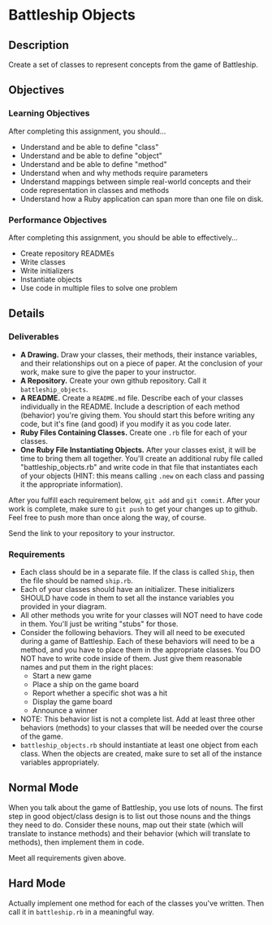 # Battleship Objects

## Description

Create a set of classes to represent concepts from the game of Battleship.  



## Objectives

### Learning Objectives

After completing this assignment, you should...

* Understand and be able to define "class"
* Understand and be able to define "object"
* Understand and be able to define "method"
* Understand when and why methods require parameters
* Understand mappings between simple real-world concepts and their code representation in classes and methods
* Understand how a Ruby application can span more than one file on disk.

### Performance Objectives

After completing this assignment, you should be able to effectively...

* Create repository READMEs
* Write classes
* Write initializers
* Instantiate objects
* Use code in multiple files to solve one problem

## Details

### Deliverables

* **A Drawing.** Draw your classes, their methods, their instance variables, and their relationships out on a piece of paper.  At the conclusion of your work, make sure to give the paper to your instructor.
* **A Repository.** Create your own github repository.  Call it `battleship_objects`.
* **A README.** Create a `README.md` file.  Describe each of your classes individually in the README.  Include a description of each method (behavior) you're giving them.  You should start this before writing any code, but it's fine (and good) if you modify it as you code later.
* **Ruby Files Containing Classes.** Create one `.rb` file for each of your classes.  
* **One Ruby File Instantiating Objects.** After your classes exist, it will be time to bring them all together.  You'll create an additional ruby file called "battleship_objects.rb" and write code in that file that instantiates each of your objects (HINT: this means calling `.new` on each class and passing it the appropriate information).

After you fulfill each requirement below, `git add` and `git commit`.  After your work is complete, make sure to `git push` to get your changes up to github.  Feel free to push more than once along the way, of course.

Send the link to your repository to your instructor.

### Requirements

* Each class should be in a separate file.  If the class is called `Ship`, then the file should be named `ship.rb`.
* Each of your classes should have an initializer.  These initializers SHOULD have code in them to set all the instance variables you provided in your diagram.
* All other methods you write for your classes will NOT need to have code in them.  You'll just be writing "stubs" for those.
* Consider the following behaviors.  They will all need to be executed during a game of Battleship.  Each of these behaviors will need to be a method, and you have to place them in the appropriate classes.  You DO NOT have to write code inside of them.  Just give them reasonable names and put them in the right places:
  * Start a new game
  * Place a ship on the game board
  * Report whether a specific shot was a hit
  * Display the game board
  * Announce a winner
* NOTE: This behavior list is not a complete list.  Add at least three other behaviors (methods) to your classes that will be needed over the course of the game.
* `battleship_objects.rb` should instantiate at least one object from each class.  When the objects are created, make sure to set all of the instance variables appropriately.

## Normal Mode

When you talk about the game of Battleship, you use lots of nouns.  The first step in good object/class design is to list out those nouns and the things they need to do.  Consider these nouns, map out their state (which will translate to instance methods) and their behavior (which will translate to methods), then implement them in code.

Meet all requirements given above.

## Hard Mode

Actually implement one method for each of the classes you've written.  Then call it in `battleship.rb` in a meaningful way.
